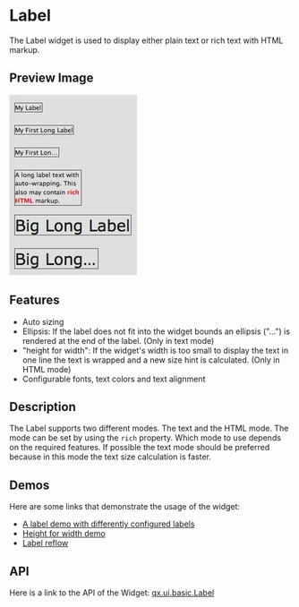 Label
=====

The Label widget is used to display either plain text or rich text with HTML markup.

Preview Image
-------------

![widget/label.jpg](label.jpg)

Features
--------

-   Auto sizing
-   Ellipsis: If the label does not fit into the widget bounds an ellipsis ("...") is rendered at the end of the label. (Only in text mode)
-   "height for width": If the widget's width is too small to display the text in one line the text is wrapped and a new size hint is calculated. (Only in HTML mode)
-   Configurable fonts, text colors and text alignment

Description
-----------

The Label supports two different modes. The text and the HTML mode. The mode can be set by using the `rich` property. Which mode to use depends on the required features. If possible the text mode should be preferred because in this mode the text size calculation is faster.

Demos
-----

Here are some links that demonstrate the usage of the widget:

-   [A label demo with differently configured labels](apps://demobrowser/#widget~Label.html)
-   [Height for width demo](apps://demobrowser/#ui~HeightForWidth.html)
-   [Label reflow](apps://demobrowser/#ui~Label_Reflow.html)

API
---

Here is a link to the API of the Widget:
[qx.ui.basic.Label](apps://apiviewer/#qx.ui.basic.Label)
